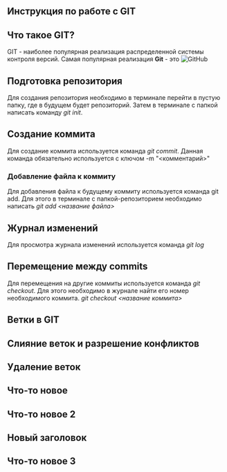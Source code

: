 ## Инструкция по работе с GIT

## Что такое GIT?

GIT - наиболее популярная реализация распределенной системы контроля версий. Самая популярная реализация **Git** - это ![GitHub](https://GitHub.com/)

## Подготовка репозитория

Для создания репозитория необходимо в терминале перейти в пустую папку, где в будущем будет репозиторий. Затем в терминале с папкой написать команду _git init_.

## Создание коммита

Для создание коммита используется команда _git commit_. Данная команда обязательно используется с ключом -m "<комментарий>"

### Добавление файла к коммиту

Для добавления файла к будущему коммиту используется команда git add. Для этого в терминале с папкой-репозиторием необходимо написать _git add <название файла>_

## Журнал изменений

Для просмотра журнала изменений используется команда _git log_

## Перемещение между commits

Для перемещения на другие коммиты используется команда _git checkout_. Для этого необходимо в журнале найти его номер необходимого коммита.
_git checkout <название коммита>_

## Ветки в GIT

## Слияние веток и разрешение конфликтов

## Удаление веток

## Что-то новое

## Что-то новое 2

## Новый заголовок

## Что-то новое 3
